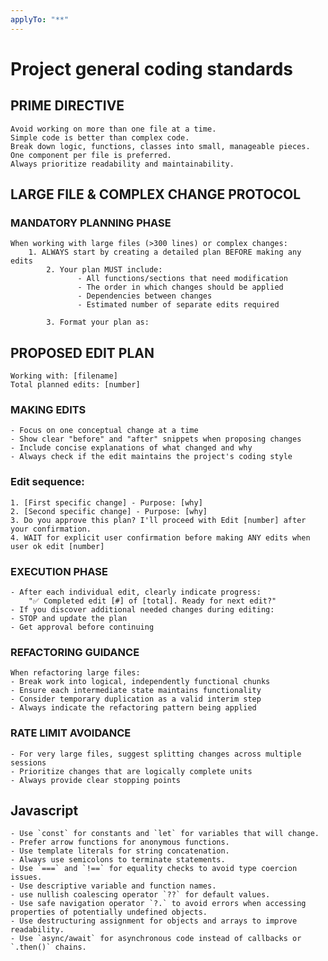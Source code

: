 ```yaml
---
applyTo: "**"
---
```

# Project general coding standards   

## PRIME DIRECTIVE
	Avoid working on more than one file at a time.
    Simple code is better than complex code.
    Break down logic, functions, classes into small, manageable pieces.
    One component per file is preferred.
    Always prioritize readability and maintainability.

## LARGE FILE & COMPLEX CHANGE PROTOCOL

### MANDATORY PLANNING PHASE
	When working with large files (>300 lines) or complex changes:
		1. ALWAYS start by creating a detailed plan BEFORE making any edits
            2. Your plan MUST include:
                   - All functions/sections that need modification
                   - The order in which changes should be applied
                   - Dependencies between changes
                   - Estimated number of separate edits required
                
            3. Format your plan as:
## PROPOSED EDIT PLAN
	Working with: [filename]
	Total planned edits: [number]

### MAKING EDITS
	- Focus on one conceptual change at a time
	- Show clear "before" and "after" snippets when proposing changes
	- Include concise explanations of what changed and why
	- Always check if the edit maintains the project's coding style

### Edit sequence:
	1. [First specific change] - Purpose: [why]
	2. [Second specific change] - Purpose: [why]
	3. Do you approve this plan? I'll proceed with Edit [number] after your confirmation.
	4. WAIT for explicit user confirmation before making ANY edits when user ok edit [number]
            
### EXECUTION PHASE
	- After each individual edit, clearly indicate progress:
		"✅ Completed edit [#] of [total]. Ready for next edit?"
	- If you discover additional needed changes during editing:
	- STOP and update the plan
	- Get approval before continuing
                
### REFACTORING GUIDANCE
	When refactoring large files:
	- Break work into logical, independently functional chunks
	- Ensure each intermediate state maintains functionality
	- Consider temporary duplication as a valid interim step
	- Always indicate the refactoring pattern being applied
                
### RATE LIMIT AVOIDANCE
	- For very large files, suggest splitting changes across multiple sessions
	- Prioritize changes that are logically complete units
	- Always provide clear stopping points
            
## Javascript
	- Use `const` for constants and `let` for variables that will change.
	- Prefer arrow functions for anonymous functions.
	- Use template literals for string concatenation.
	- Always use semicolons to terminate statements.
	- Use `===` and `!==` for equality checks to avoid type coercion issues.
	- Use descriptive variable and function names.
	- use nullish coalescing operator `??` for default values.
	- Use safe navigation operator `?.` to avoid errors when accessing properties of potentially undefined objects.
	- Use destructuring assignment for objects and arrays to improve readability.
	- Use `async/await` for asynchronous code instead of callbacks or `.then()` chains.
